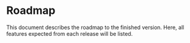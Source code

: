 # Roadmap

This document describes the roadmap to the finished version. Here, all features expected from each release will be listed.
